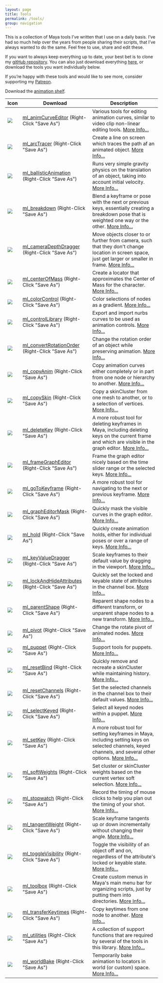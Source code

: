 ```yaml
---
layout: page
title: Tools
permalink: /tools/
group: navigation
---
```


This is a collection of Maya tools I’ve written that I use on a daily basis. I’ve had so much help over the years from people sharing their scripts, that I’ve always wanted to do the same. Feel free to use, share and edit these.

If you want to always keep everything up to date, your best bet is to clone my [gitHub repository](https://github.com/morganloomis/ml_tools). You can also just download everything [here](https://github.com/morganloomis/ml_tools/archive/master.zip), or download the tools you want individually below.

If you’re happy with these tools and would like to see more, consider supporting my [Patreon](https://www.patreon.com/morganloomis).

Download the [animation shelf](https://github.com/morganloomis/ml_tools/blob/master/prefs/shelves/shelf_MLAnim.mel).

| Icon | Download | Description |
|-|-|-|
| <a href="https://raw.githubusercontent.com/morganloomis/ml_tools/master/icons/ml_animCurveEditor.png" download="ml_animCurveEditor"> <img src="https://raw.githubusercontent.com/morganloomis/ml_tools/master/icons/ml_animCurveEditor.png"/></a> | <a href="https://raw.githubusercontent.com/morganloomis/ml_tools/master/scripts/ml_animCurveEditor.py" download="ml_animCurveEditor">ml_animCurveEditor</a> (Right-Click "Save As") |  Various tools for editing animation curves, similar to video clip non-linear editing tools. [More Info...](http://morganloomis.com/tool/ml_animCurveEditor/) |
| <a href="https://raw.githubusercontent.com/morganloomis/ml_tools/master/icons/ml_arcTracer.png" download="ml_arcTracer"> <img src="https://raw.githubusercontent.com/morganloomis/ml_tools/master/icons/ml_arcTracer.png"/></a> | <a href="https://raw.githubusercontent.com/morganloomis/ml_tools/master/scripts/ml_arcTracer.py" download="ml_arcTracer">ml_arcTracer</a> (Right-Click "Save As") |  Create a line on screen which traces the path af an animated object. [More Info...](http://morganloomis.com/tool/ml_arcTracer/) |
| <a href="https://raw.githubusercontent.com/morganloomis/ml_tools/master/icons/ml_default.png" download="ml_ballisticAnimation"> <img src="https://raw.githubusercontent.com/morganloomis/ml_tools/master/icons/ml_default.png"/></a> | <a href="https://raw.githubusercontent.com/morganloomis/ml_tools/master/scripts/ml_ballisticAnimation.py" download="ml_ballisticAnimation">ml_ballisticAnimation</a> (Right-Click "Save As") |  Runs very simple gravity physics on the translation of an object, taking into account initial velocity. [More Info...](http://morganloomis.com/tool/ml_ballisticAnimation/) |
| <a href="https://raw.githubusercontent.com/morganloomis/ml_tools/master/icons/ml_breakdown.png" download="ml_breakdown"> <img src="https://raw.githubusercontent.com/morganloomis/ml_tools/master/icons/ml_breakdown.png"/></a> | <a href="https://raw.githubusercontent.com/morganloomis/ml_tools/master/scripts/ml_breakdown.py" download="ml_breakdown">ml_breakdown</a> (Right-Click "Save As") |  Blend a keyframe or pose with the next or previous keys, essentially creating a breakdown pose that is weighted one way or the other. [More Info...](http://morganloomis.com/tool/ml_breakdown/) |
| <a href="https://raw.githubusercontent.com/morganloomis/ml_tools/master/icons/ml_cameraDepthDragger.png" download="ml_cameraDepthDragger"> <img src="https://raw.githubusercontent.com/morganloomis/ml_tools/master/icons/ml_cameraDepthDragger.png"/></a> | <a href="https://raw.githubusercontent.com/morganloomis/ml_tools/master/scripts/ml_cameraDepthDragger.py" download="ml_cameraDepthDragger">ml_cameraDepthDragger</a> (Right-Click "Save As") |  Move objects closer to or further from camera, such that they don't change location in screen space, just get larger or smaller in frame. [More Info...](http://morganloomis.com/tool/ml_cameraDepthDragger/) |
| <a href="https://raw.githubusercontent.com/morganloomis/ml_tools/master/icons/ml_default.png" download="ml_centerOfMass"> <img src="https://raw.githubusercontent.com/morganloomis/ml_tools/master/icons/ml_default.png"/></a> | <a href="https://raw.githubusercontent.com/morganloomis/ml_tools/master/scripts/ml_centerOfMass.py" download="ml_centerOfMass">ml_centerOfMass</a> (Right-Click "Save As") |  Create a locator that approximates the Center of Mass for the character. [More Info...](http://morganloomis.com/tool/ml_centerOfMass/) |
| <a href="https://raw.githubusercontent.com/morganloomis/ml_tools/master/icons/ml_default.png" download="ml_colorControl"> <img src="https://raw.githubusercontent.com/morganloomis/ml_tools/master/icons/ml_default.png"/></a> | <a href="https://raw.githubusercontent.com/morganloomis/ml_tools/master/scripts/ml_colorControl.py" download="ml_colorControl">ml_colorControl</a> (Right-Click "Save As") |  Color selections of nodes as a gradient. [More Info...](http://morganloomis.com/tool/ml_colorControl/) |
| <a href="https://raw.githubusercontent.com/morganloomis/ml_tools/master/icons/ml_default.png" download="ml_controlLibrary"> <img src="https://raw.githubusercontent.com/morganloomis/ml_tools/master/icons/ml_default.png"/></a> | <a href="https://raw.githubusercontent.com/morganloomis/ml_tools/master/scripts/ml_controlLibrary.py" download="ml_controlLibrary">ml_controlLibrary</a> (Right-Click "Save As") |  Export and import nurbs curves to be used as animation controls. [More Info...](http://morganloomis.com/tool/ml_controlLibrary/) |
| <a href="https://raw.githubusercontent.com/morganloomis/ml_tools/master/icons/ml_convertRotationOrder.png" download="ml_convertRotationOrder"> <img src="https://raw.githubusercontent.com/morganloomis/ml_tools/master/icons/ml_convertRotationOrder.png"/></a> | <a href="https://raw.githubusercontent.com/morganloomis/ml_tools/master/scripts/ml_convertRotationOrder.py" download="ml_convertRotationOrder">ml_convertRotationOrder</a> (Right-Click "Save As") |  Change the rotation order of an object while preserving animation. [More Info...](http://morganloomis.com/tool/ml_convertRotationOrder/) |
| <a href="https://raw.githubusercontent.com/morganloomis/ml_tools/master/icons/ml_copyAnim.png" download="ml_copyAnim"> <img src="https://raw.githubusercontent.com/morganloomis/ml_tools/master/icons/ml_copyAnim.png"/></a> | <a href="https://raw.githubusercontent.com/morganloomis/ml_tools/master/scripts/ml_copyAnim.py" download="ml_copyAnim">ml_copyAnim</a> (Right-Click "Save As") |  Copy animation curves either completely or in part from one node or hierarchy to another. [More Info...](http://morganloomis.com/tool/ml_copyAnim/) |
| <a href="https://raw.githubusercontent.com/morganloomis/ml_tools/master/icons/ml_default.png" download="ml_copySkin"> <img src="https://raw.githubusercontent.com/morganloomis/ml_tools/master/icons/ml_default.png"/></a> | <a href="https://raw.githubusercontent.com/morganloomis/ml_tools/master/scripts/ml_copySkin.py" download="ml_copySkin">ml_copySkin</a> (Right-Click "Save As") |  Copy a skinCluster from one mesh to another, or to a selection of vertices. [More Info...](http://morganloomis.com/tool/ml_copySkin/) |
| <a href="https://raw.githubusercontent.com/morganloomis/ml_tools/master/icons/ml_deleteKey.png" download="ml_deleteKey"> <img src="https://raw.githubusercontent.com/morganloomis/ml_tools/master/icons/ml_deleteKey.png"/></a> | <a href="https://raw.githubusercontent.com/morganloomis/ml_tools/master/scripts/ml_deleteKey.py" download="ml_deleteKey">ml_deleteKey</a> (Right-Click "Save As") |  A more robust tool for deleting keyframes in Maya, including deleting keys on the current frame and which are visible in the graph editor. [More Info...](http://morganloomis.com/tool/ml_deleteKey/) |
| <a href="https://raw.githubusercontent.com/morganloomis/ml_tools/master/icons/ml_default.png" download="ml_frameGraphEditor"> <img src="https://raw.githubusercontent.com/morganloomis/ml_tools/master/icons/ml_default.png"/></a> | <a href="https://raw.githubusercontent.com/morganloomis/ml_tools/master/scripts/ml_frameGraphEditor.py" download="ml_frameGraphEditor">ml_frameGraphEditor</a> (Right-Click "Save As") |  Frame the graph editor nicely based on the time slider range or the selected keys. [More Info...](http://morganloomis.com/tool/ml_frameGraphEditor/) |
| <a href="https://raw.githubusercontent.com/morganloomis/ml_tools/master/icons/ml_goToKeyframe.png" download="ml_goToKeyframe"> <img src="https://raw.githubusercontent.com/morganloomis/ml_tools/master/icons/ml_goToKeyframe.png"/></a> | <a href="https://raw.githubusercontent.com/morganloomis/ml_tools/master/scripts/ml_goToKeyframe.py" download="ml_goToKeyframe">ml_goToKeyframe</a> (Right-Click "Save As") |  A more robust tool for navigating to the next or previous keyframe. [More Info...](http://morganloomis.com/tool/ml_goToKeyframe/) |
| <a href="https://raw.githubusercontent.com/morganloomis/ml_tools/master/icons/ml_default.png" download="ml_graphEditorMask"> <img src="https://raw.githubusercontent.com/morganloomis/ml_tools/master/icons/ml_default.png"/></a> | <a href="https://raw.githubusercontent.com/morganloomis/ml_tools/master/scripts/ml_graphEditorMask.py" download="ml_graphEditorMask">ml_graphEditorMask</a> (Right-Click "Save As") |  Quickly mask the visible curves in the graph editor. [More Info...](http://morganloomis.com/tool/ml_graphEditorMask/) |
| <a href="https://raw.githubusercontent.com/morganloomis/ml_tools/master/icons/ml_hold.png" download="ml_hold"> <img src="https://raw.githubusercontent.com/morganloomis/ml_tools/master/icons/ml_hold.png"/></a> | <a href="https://raw.githubusercontent.com/morganloomis/ml_tools/master/scripts/ml_hold.py" download="ml_hold">ml_hold</a> (Right-Click "Save As") |  Quickly create animation holds, either for individual poses or over a range of keys. [More Info...](http://morganloomis.com/tool/ml_hold/) |
| <a href="https://raw.githubusercontent.com/morganloomis/ml_tools/master/icons/ml_keyValueDragger.png" download="ml_keyValueDragger"> <img src="https://raw.githubusercontent.com/morganloomis/ml_tools/master/icons/ml_keyValueDragger.png"/></a> | <a href="https://raw.githubusercontent.com/morganloomis/ml_tools/master/scripts/ml_keyValueDragger.py" download="ml_keyValueDragger">ml_keyValueDragger</a> (Right-Click "Save As") |  Scale keyframes to their default value by dragging in the viewport. [More Info...](http://morganloomis.com/tool/ml_keyValueDragger/) |
| <a href="https://raw.githubusercontent.com/morganloomis/ml_tools/master/icons/ml_default.png" download="ml_lockAndHideAttributes"> <img src="https://raw.githubusercontent.com/morganloomis/ml_tools/master/icons/ml_default.png"/></a> | <a href="https://raw.githubusercontent.com/morganloomis/ml_tools/master/scripts/ml_lockAndHideAttributes.py" download="ml_lockAndHideAttributes">ml_lockAndHideAttributes</a> (Right-Click "Save As") |  Quickly set the locked and keyable state of attributes in the channel box. [More Info...](http://morganloomis.com/tool/ml_lockAndHideAttributes/) |
| <a href="https://raw.githubusercontent.com/morganloomis/ml_tools/master/icons/ml_default.png" download="ml_parentShape"> <img src="https://raw.githubusercontent.com/morganloomis/ml_tools/master/icons/ml_default.png"/></a> | <a href="https://raw.githubusercontent.com/morganloomis/ml_tools/master/scripts/ml_parentShape.py" download="ml_parentShape">ml_parentShape</a> (Right-Click "Save As") |  Reparent shape nodes to a different transform, or unparent shape nodes to a new transform. [More Info...](http://morganloomis.com/tool/ml_parentShape/) |
| <a href="https://raw.githubusercontent.com/morganloomis/ml_tools/master/icons/ml_default.png" download="ml_pivot"> <img src="https://raw.githubusercontent.com/morganloomis/ml_tools/master/icons/ml_default.png"/></a> | <a href="https://raw.githubusercontent.com/morganloomis/ml_tools/master/scripts/ml_pivot.py" download="ml_pivot">ml_pivot</a> (Right-Click "Save As") |  Change the rotate pivot of animated nodes. [More Info...](http://morganloomis.com/tool/ml_pivot/) |
| <a href="https://raw.githubusercontent.com/morganloomis/ml_tools/master/icons/ml_default.png" download="ml_puppet"> <img src="https://raw.githubusercontent.com/morganloomis/ml_tools/master/icons/ml_default.png"/></a> | <a href="https://raw.githubusercontent.com/morganloomis/ml_tools/master/scripts/ml_puppet.py" download="ml_puppet">ml_puppet</a> (Right-Click "Save As") |  Support tools for puppets. [More Info...](http://morganloomis.com/tool/ml_puppet/) |
| <a href="https://raw.githubusercontent.com/morganloomis/ml_tools/master/icons/ml_default.png" download="ml_resetBind"> <img src="https://raw.githubusercontent.com/morganloomis/ml_tools/master/icons/ml_default.png"/></a> | <a href="https://raw.githubusercontent.com/morganloomis/ml_tools/master/scripts/ml_resetBind.py" download="ml_resetBind">ml_resetBind</a> (Right-Click "Save As") |  Quickly remove and recreate a skinCluster while maintaining history. [More Info...](http://morganloomis.com/tool/ml_resetBind/) |
| <a href="https://raw.githubusercontent.com/morganloomis/ml_tools/master/icons/ml_resetChannels.png" download="ml_resetChannels"> <img src="https://raw.githubusercontent.com/morganloomis/ml_tools/master/icons/ml_resetChannels.png"/></a> | <a href="https://raw.githubusercontent.com/morganloomis/ml_tools/master/scripts/ml_resetChannels.py" download="ml_resetChannels">ml_resetChannels</a> (Right-Click "Save As") |  Set the selected channels in the channel box to their default values. [More Info...](http://morganloomis.com/tool/ml_resetChannels/) |
| <a href="https://raw.githubusercontent.com/morganloomis/ml_tools/master/icons/ml_selectKeyed.png" download="ml_selectKeyed"> <img src="https://raw.githubusercontent.com/morganloomis/ml_tools/master/icons/ml_selectKeyed.png"/></a> | <a href="https://raw.githubusercontent.com/morganloomis/ml_tools/master/scripts/ml_selectKeyed.py" download="ml_selectKeyed">ml_selectKeyed</a> (Right-Click "Save As") |  Select all keyed nodes within a puppet. [More Info...](http://morganloomis.com/tool/ml_selectKeyed/) |
| <a href="https://raw.githubusercontent.com/morganloomis/ml_tools/master/icons/ml_setKey.png" download="ml_setKey"> <img src="https://raw.githubusercontent.com/morganloomis/ml_tools/master/icons/ml_setKey.png"/></a> | <a href="https://raw.githubusercontent.com/morganloomis/ml_tools/master/scripts/ml_setKey.py" download="ml_setKey">ml_setKey</a> (Right-Click "Save As") |  A more robust tool for setting keyframes in Maya, including setting keys on selected channels, keyed channels, and several other options. [More Info...](http://morganloomis.com/tool/ml_setKey/) |
| <a href="https://raw.githubusercontent.com/morganloomis/ml_tools/master/icons/ml_default.png" download="ml_softWeights"> <img src="https://raw.githubusercontent.com/morganloomis/ml_tools/master/icons/ml_default.png"/></a> | <a href="https://raw.githubusercontent.com/morganloomis/ml_tools/master/scripts/ml_softWeights.py" download="ml_softWeights">ml_softWeights</a> (Right-Click "Save As") |  Set cluster or skinCluster weights based on the current vertex soft selection. [More Info...](http://morganloomis.com/tool/ml_softWeights/) |
| <a href="https://raw.githubusercontent.com/morganloomis/ml_tools/master/icons/ml_stopwatch.png" download="ml_stopwatch"> <img src="https://raw.githubusercontent.com/morganloomis/ml_tools/master/icons/ml_stopwatch.png"/></a> | <a href="https://raw.githubusercontent.com/morganloomis/ml_tools/master/scripts/ml_stopwatch.py" download="ml_stopwatch">ml_stopwatch</a> (Right-Click "Save As") |  Record the timing of mouse clicks to help you plan out the timing of your shot. [More Info...](http://morganloomis.com/tool/ml_stopwatch/) |
| <a href="https://raw.githubusercontent.com/morganloomis/ml_tools/master/icons/ml_tangentWeight.png" download="ml_tangentWeight"> <img src="https://raw.githubusercontent.com/morganloomis/ml_tools/master/icons/ml_tangentWeight.png"/></a> | <a href="https://raw.githubusercontent.com/morganloomis/ml_tools/master/scripts/ml_tangentWeight.py" download="ml_tangentWeight">ml_tangentWeight</a> (Right-Click "Save As") |  Scale keyframe tangents up or down incrementally without changing their angle. [More Info...](http://morganloomis.com/tool/ml_tangentWeight/) |
| <a href="https://raw.githubusercontent.com/morganloomis/ml_tools/master/icons/ml_toggleVisibility.png" download="ml_toggleVisibility"> <img src="https://raw.githubusercontent.com/morganloomis/ml_tools/master/icons/ml_toggleVisibility.png"/></a> | <a href="https://raw.githubusercontent.com/morganloomis/ml_tools/master/scripts/ml_toggleVisibility.py" download="ml_toggleVisibility">ml_toggleVisibility</a> (Right-Click "Save As") |  Toggle the visibility of an object off and on, regardless of the attribute's locked or keyable state. [More Info...](http://morganloomis.com/tool/ml_toggleVisibility/) |
| <a href="https://raw.githubusercontent.com/morganloomis/ml_tools/master/icons/ml_default.png" download="ml_toolbox"> <img src="https://raw.githubusercontent.com/morganloomis/ml_tools/master/icons/ml_default.png"/></a> | <a href="https://raw.githubusercontent.com/morganloomis/ml_tools/master/scripts/ml_toolbox.py" download="ml_toolbox">ml_toolbox</a> (Right-Click "Save As") |  Create custom menus in Maya's main menu bar for organizing scripts, just by putting them into directories. [More Info...](http://morganloomis.com/tool/ml_toolbox/) |
| <a href="https://raw.githubusercontent.com/morganloomis/ml_tools/master/icons/ml_transferKeytimes.png" download="ml_transferKeytimes"> <img src="https://raw.githubusercontent.com/morganloomis/ml_tools/master/icons/ml_transferKeytimes.png"/></a> | <a href="https://raw.githubusercontent.com/morganloomis/ml_tools/master/scripts/ml_transferKeytimes.py" download="ml_transferKeytimes">ml_transferKeytimes</a> (Right-Click "Save As") |  Copy keytimes from one node to another. [More Info...](http://morganloomis.com/tool/ml_transferKeytimes/) |
| <a href="https://raw.githubusercontent.com/morganloomis/ml_tools/master/icons/ml_default.png" download="ml_utilities"> <img src="https://raw.githubusercontent.com/morganloomis/ml_tools/master/icons/ml_default.png"/></a> | <a href="https://raw.githubusercontent.com/morganloomis/ml_tools/master/scripts/ml_utilities.py" download="ml_utilities">ml_utilities</a> (Right-Click "Save As") |  A collection of support functions that are required by several of the tools in this library. [More Info...](http://morganloomis.com/tool/ml_utilities/) |
| <a href="https://raw.githubusercontent.com/morganloomis/ml_tools/master/icons/ml_worldBake.png" download="ml_worldBake"> <img src="https://raw.githubusercontent.com/morganloomis/ml_tools/master/icons/ml_worldBake.png"/></a> | <a href="https://raw.githubusercontent.com/morganloomis/ml_tools/master/scripts/ml_worldBake.py" download="ml_worldBake">ml_worldBake</a> (Right-Click "Save As") |  Temporarily bake animation to locators in world (or custom) space. [More Info...](http://morganloomis.com/tool/ml_worldBake/) |
